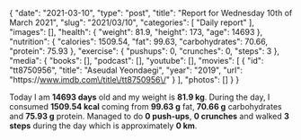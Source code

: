 {
    "date": "2021-03-10",
    "type": "post",
    "title": "Report for Wednesday 10th of March 2021",
    "slug": "2021\/03\/10",
    "categories": [
        "Daily report"
    ],
    "images": [],
    "health": {
        "weight": 81.9,
        "height": 173,
        "age": 14693
    },
    "nutrition": {
        "calories": 1509.54,
        "fat": 99.63,
        "carbohydrates": 70.66,
        "protein": 75.93
    },
    "exercise": {
        "pushups": 0,
        "crunches": 0,
        "steps": 3
    },
    "media": {
        "books": [],
        "podcast": [],
        "youtube": [],
        "movies": [
            {
                "id": "tt8750956",
                "title": "Aseudal Yeondaegi",
                "year": "2019",
                "url": "https:\/\/www.imdb.com\/title\/tt8750956\/"
            }
        ],
        "photos": []
    }
}

Today I am <strong>14693 days</strong> old and my weight is <strong>81.9 kg</strong>. During the day, I consumed <strong>1509.54 kcal</strong> coming from <strong>99.63 g</strong> fat, <strong>70.66 g</strong> carbohydrates and <strong>75.93 g</strong> protein. Managed to do <strong>0 push-ups</strong>, <strong>0 crunches</strong> and walked <strong>3 steps</strong> during the day which is approximately <strong>0 km</strong>.